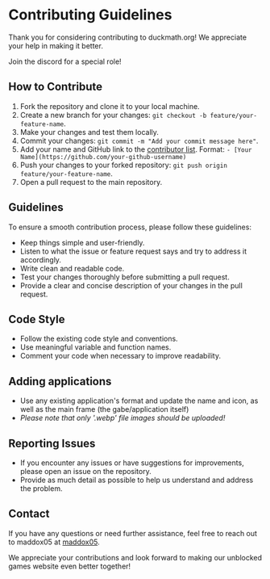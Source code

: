 # Contributing Guidelines

Thank you for considering contributing to duckmath.org! We appreciate your help in making it better.

Join the discord for a special role!

## How to Contribute

1. Fork the repository and clone it to your local machine.
2. Create a new branch for your changes: `git checkout -b feature/your-feature-name`.
3. Make your changes and test them locally.
4. Commit your changes: `git commit -m "Add your commit message here"`.
5. Add your name and GitHub link to the [contributor list](https://github.com/duckmath/duckmath.github.io/blob/main/CONTRIBUTORS.md). Format: `- [Your Name](https://github.com/your-github-username)`
6. Push your changes to your forked repository: `git push origin feature/your-feature-name`.
7. Open a pull request to the main repository.

## Guidelines

To ensure a smooth contribution process, please follow these guidelines:

- Keep things simple and user-friendly.
- Listen to what the issue or feature request says and try to address it accordingly.
- Write clean and readable code.
- Test your changes thoroughly before submitting a pull request.
- Provide a clear and concise description of your changes in the pull request.

## Code Style

- Follow the existing code style and conventions.
- Use meaningful variable and function names.
- Comment your code when necessary to improve readability.

## Adding applications

- Use any existing application's format and update the name and icon, as well as the main frame (the gabe/application itself)
- _Please note that only '.webp' file images should be uploaded!_

## Reporting Issues

- If you encounter any issues or have suggestions for improvements, please open an issue on the repository.
- Provide as much detail as possible to help us understand and address the problem.

## Contact

If you have any questions or need further assistance, feel free to reach out to maddox05 at [maddox05](https://github.com/maddox05/).

We appreciate your contributions and look forward to making our unblocked games website even better together!
